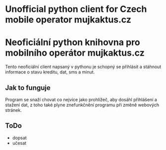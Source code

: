Unofficial python client for Czech mobile operator mujkaktus.cz
==========
Neoficiální python knihovna pro mobilního operátor mujkaktus.cz
==========

Tento neoficiální client napsaný v pythonu je schopný se přihlásit a stáhnout informace o stavu kreditu, dat, sms a minut.

## Jak to funguje

Program se snaží chovat co nejvíce jako prohlížeč, aby dosáhl přihlášení a stažení dat, z toho také plyne znefunkčnění programu při změně webových stránek.

## ToDo

 - dopsat
 - učesat